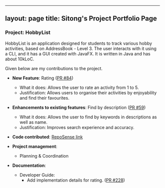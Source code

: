 ---
layout: page
title: Sitong's Project Portfolio Page
 ---

### Project: HobbyList

HobbyList is an application designed for students to track various hobby activities, based on AddressBook - Level 3. The user interacts with it using a CLI, and it has a GUI created with JavaFX. It is written in Java and has about 10kLoC.

Given below are my contributions to the project.

* **New Feature**: Rating ([PR #84](https://github.com/AY2223S1-CS2103T-T12-3/tp/pull/84))
    * What it does: Allows the user to rate an activity from 1 to 5.
    * Justification: Allows users to organise their activities by enjoyability and find their favourites.

* **Enhancements to existing features**: Find by description ([PR #59](https://github.com/AY2223S1-CS2103T-T12-3/tp/pull/59))
    * What it does: Allows the user to find by keywords in descriptions as well as name.
    * Justification: Improves search experience and accuracy.

* **Code contributed**: [RepoSense link](https://nus-cs2103-ay2223s1.github.io/tp-dashboard/?search=o-ohst&breakdown=true)

* **Project management**:
  * Planning & Coordination

* **Documentation**:
    * Developer Guide:
        * Add implementation details for rating. ([PR #228](https://github.com/AY2223S1-CS2103T-T12-3/tp/pull/228))
